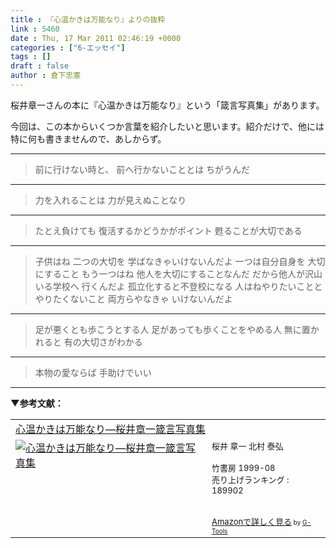 ```yaml
---
title : 『心温かきは万能なり』よりの抜粋
link : 5460
date : Thu, 17 Mar 2011 02:46:19 +0000
categories : ["6-エッセイ"]
tags : []
draft : false
author : 倉下忠憲
---
```


桜井章一さんの本に『心温かきは万能なり』という「箴言写真集」があります。

今回は、この本からいくつか言葉を紹介したいと思います。紹介だけで、他には特に何も書きませんので、あしからず。

<hr>
<blockquote>
前に行けない時と、
前へ行かないこととは
ちがうんだ
</blockquote>
<hr>
<blockquote>
力を入れることは
力が見えぬことなり
</blockquote>
<hr>
<blockquote>
たとえ負けても
復活するかどうかがポイント
甦ることが大切である
</blockquote>
<hr>
<blockquote>
子供はね
二つの大切を
学ばなきゃいけないんだよ
一つは自分自身を
大切にすること
もう一つはね
他人を大切にすることなんだ
だから他人が沢山いる学校へ
行くんだよ
孤立化すると不登校になる
人はねやりたいことと
やりたくないこと
両方らやなきゃ
いけないんだよ
</blockquote>
<hr>
<blockquote>
足が悪くとも歩こうとする人
足があっても歩くことをやめる人
無に置かれると
有の大切さがわかる
</blockquote>
<hr>
<blockquote>
本物の愛ならば
手助けでいい
</blockquote>
<hr>
<strong>▼参考文献：</strong>
<table  border="0" cellpadding="5"><tr><td colspan="2"><a href="http://www.amazon.co.jp/%E5%BF%83%E6%B8%A9%E3%81%8B%E3%81%8D%E3%81%AF%E4%B8%87%E8%83%BD%E3%81%AA%E3%82%8A%E2%80%95%E6%A1%9C%E4%BA%95%E7%AB%A0%E4%B8%80%E7%AE%B4%E8%A8%80%E5%86%99%E7%9C%9F%E9%9B%86-%E6%A1%9C%E4%BA%95-%E7%AB%A0%E4%B8%80/dp/4812404886%3FSubscriptionId%3D15SMZCTB9V8NGR2TW082%26tag%3Drashita1000-22%26linkCode%3Dxm2%26camp%3D2025%26creative%3D165953%26creativeASIN%3D4812404886" target="_top">心温かきは万能なり―桜井章一箴言写真集</a><img src="http://www.assoc-amazon.jp/e/ir?t=rashita1000-22&l=ur2&o=9" width="1" height="1" style="border: none;" alt="" /></td></tr><tr><td valign="top"><a href="http://www.amazon.co.jp/%E5%BF%83%E6%B8%A9%E3%81%8B%E3%81%8D%E3%81%AF%E4%B8%87%E8%83%BD%E3%81%AA%E3%82%8A%E2%80%95%E6%A1%9C%E4%BA%95%E7%AB%A0%E4%B8%80%E7%AE%B4%E8%A8%80%E5%86%99%E7%9C%9F%E9%9B%86-%E6%A1%9C%E4%BA%95-%E7%AB%A0%E4%B8%80/dp/4812404886%3FSubscriptionId%3D15SMZCTB9V8NGR2TW082%26tag%3Drashita1000-22%26linkCode%3Dxm2%26camp%3D2025%26creative%3D165953%26creativeASIN%3D4812404886" target="_top"><img src="http://ecx.images-amazon.com/images/I/21GZ2F3GNCL._SL160_.jpg" border="0" alt="心温かきは万能なり―桜井章一箴言写真集" /></a></td><td valign="top"><font size="-1">桜井 章一 北村 泰弘 <br /><br />竹書房  1999-08<br />売り上げランキング : 189902<br /><br /><br /><a href="http://www.amazon.co.jp/%E5%BF%83%E6%B8%A9%E3%81%8B%E3%81%8D%E3%81%AF%E4%B8%87%E8%83%BD%E3%81%AA%E3%82%8A%E2%80%95%E6%A1%9C%E4%BA%95%E7%AB%A0%E4%B8%80%E7%AE%B4%E8%A8%80%E5%86%99%E7%9C%9F%E9%9B%86-%E6%A1%9C%E4%BA%95-%E7%AB%A0%E4%B8%80/dp/4812404886%3FSubscriptionId%3D15SMZCTB9V8NGR2TW082%26tag%3Drashita1000-22%26linkCode%3Dxm2%26camp%3D2025%26creative%3D165953%26creativeASIN%3D4812404886" target="_top">Amazonで詳しく見る</a></font><font size="-2"> by <a href="http://www.goodpic.com/mt/aws/index.html" >G-Tools</a></font></td></tr></table>

